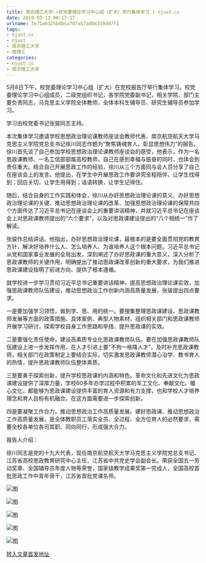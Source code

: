 ```yaml
---
title: 南京理工大学->校党委理论学习中心组（扩大）举行集体学习 | njust.cc
date: 2019-05-13 00:17:17
urlname: 7e71a6325b4bcaf07a57ad04319dd7f1
tags: 
- njust.cc
- njust
- 南京理工大学
- 南理工
categories:
- njust.cc
- 南京理工大学
---
```



5月8日下午，校党委理论学习中心组（扩大）在党校报告厅举行集体学习。校党委理论学习中心组成员，二级党组织书记，各学院党委副书记，相关学院、部门主要负责同志，马克思主义学院全体教师，全体本科生辅导员、研究生辅导员参加学习。

学习由校党委书记张骏同志主持。

本次集体学习邀请学校思想政治理论课教师座谈会教师代表、南京航空航天大学马克思主义学院党总支书记徐川同志作题为“聚焦铸魂育人，彰显思想伟力”的报告。徐川首先谈了自己参加学校思想政治理论课教师座谈会的感受，他表示，作为一名思政课教师、一名工信部部属高校教师，自己在感到幸福与振奋的同时，也体会到责任重大。结合自己开展思政工作的经验，徐川从三个方面同与会人员分享了自己在座谈会上的发言。他提出，在学生中开展思政工作要讲究全程陪伴，让学生找得到；回应关切，让学生用得到；话语转换，让学生记得住。

随后，结合自身的工作实践和体会，徐川从办好思想政治理论课的意义、办好思想政治理论课的关键、推动思想政治理论课的改革、加强思想政治理论课的保障共四个方面传达了习近平总书记在座谈会上的重要讲话精神，并就习近平总书记在座谈会上对思政课教师提出的“六个要求”，以及对思政课建设提出的“八个相统一”作了解读。

张骏作总结讲话。他指出，办好思想政治理论课，最根本的是要全面贯彻党的教育方针，解决好培养什么人、怎么培养人、为谁培养人这个根本问题。习近平总书记从党和国家事业发展的全局出发，深刻阐述了办好思政课的重大意义，深入分析了思政课教师的关键作用，明确提出了推动思政课改革创新的重大要求，为我们推进思政课建设指明了前进方向、提供了根本遵循。

就学校进一步学习贯彻习近平总书记重要讲话精神，提高思想政治理论课实效，加强思政课教师队伍建设，推动思想政治工作创新内涵高质量发展，张骏提出四点要求。

一是要加强学习领悟，做到学、思、用的统一。要搜集整理思政课建设、思政课教师发展等方面的政策措施、具体案例、典型人物素材，组织相关部门和思政课教师开展学习研讨，探索学校自身工作思路和举措，提升思政课的实效。

二是要强化责任使命，建设高素质专业化思政课教师队伍。要在加强思政课教师队伍建设上进一步发挥作用，在人才引进上要“不拘一格降人才”，及时补充思政课教师，相关部门在政策制定上要结合实际，切实激发思政课教师潜心治学、教书育人的热情，提升思政课教师队伍整体素质。

三是要勇于探索创新，提升学校思政课的内涵和特色。革命文化和先进文化为思政课建设提供了深厚力量，学校60多年办学过程中积累的军工文化、奉献文化、暖心文化，都能够为思政课建设提供丰富的育人资源和有力支撑，也和学校人才培养理念和育人目标有机融合，在这方面需要进一步探索创新。

四是要凝聚工作合力，推动思想政治工作高质量发展。建好思政课、推动思想政治工作高质量发展，是全体教职员工落实全员、全过程、全方位育人的必然要求，需要全校各单位各司其职、同向同行，形成强大合力。

报告人介绍：

徐川同志是党的十九大代表，现任南京航空航天大学马克思主义学院党总支书记、江苏省高校思政教育研究中心主任，江苏省中共党史学会副会长。荣获全国五一劳动奖章、全国辅导员年度人物等荣誉，国家级教学成果奖第一完成人，全国高校首批思政工作中青年骨干，江苏省首批党课名师。



![图](http://zs.njust.edu.cn/_upload/article/images/12/5c/2aa5ca8b46b8bca599de5697cf76/a886c678-abf7-4260-b5a7-87c50932efe7.jpg)

![图](http://zs.njust.edu.cn/_upload/article/images/12/5c/2aa5ca8b46b8bca599de5697cf76/63667975-0418-496c-9f2b-6300052dbed4.jpg)

![图](http://zs.njust.edu.cn/_upload/article/images/12/5c/2aa5ca8b46b8bca599de5697cf76/6b2d69c1-4bb6-4f56-964c-21dfa6ee6778.jpg)

![图](http://zs.njust.edu.cn/_upload/article/images/12/5c/2aa5ca8b46b8bca599de5697cf76/48f0a272-402f-4f9f-b843-53acbebec914.jpg)

![图](http://zs.njust.edu.cn/_upload/article/images/12/5c/2aa5ca8b46b8bca599de5697cf76/8d858677-e178-47f0-8ebc-fbe1f42b4378.jpg)

[转入文章首发地址](http://zs.njust.edu.cn/10/d9/c4621a200921/page.htm)